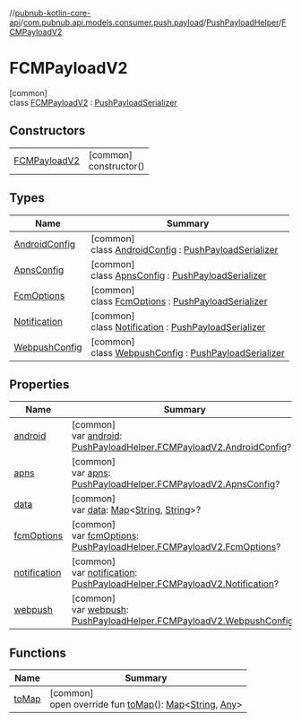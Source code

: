 //[pubnub-kotlin-core-api](../../../../index.md)/[com.pubnub.api.models.consumer.push.payload](../../index.md)/[PushPayloadHelper](../index.md)/[FCMPayloadV2](index.md)

# FCMPayloadV2

[common]\
class [FCMPayloadV2](index.md) : [PushPayloadSerializer](../../-push-payload-serializer/index.md)

## Constructors

| | |
|---|---|
| [FCMPayloadV2](-f-c-m-payload-v2.md) | [common]<br>constructor() |

## Types

| Name | Summary |
|---|---|
| [AndroidConfig](-android-config/index.md) | [common]<br>class [AndroidConfig](-android-config/index.md) : [PushPayloadSerializer](../../-push-payload-serializer/index.md) |
| [ApnsConfig](-apns-config/index.md) | [common]<br>class [ApnsConfig](-apns-config/index.md) : [PushPayloadSerializer](../../-push-payload-serializer/index.md) |
| [FcmOptions](-fcm-options/index.md) | [common]<br>class [FcmOptions](-fcm-options/index.md) : [PushPayloadSerializer](../../-push-payload-serializer/index.md) |
| [Notification](-notification/index.md) | [common]<br>class [Notification](-notification/index.md) : [PushPayloadSerializer](../../-push-payload-serializer/index.md) |
| [WebpushConfig](-webpush-config/index.md) | [common]<br>class [WebpushConfig](-webpush-config/index.md) : [PushPayloadSerializer](../../-push-payload-serializer/index.md) |

## Properties

| Name | Summary |
|---|---|
| [android](android.md) | [common]<br>var [android](android.md): [PushPayloadHelper.FCMPayloadV2.AndroidConfig](-android-config/index.md)? |
| [apns](apns.md) | [common]<br>var [apns](apns.md): [PushPayloadHelper.FCMPayloadV2.ApnsConfig](-apns-config/index.md)? |
| [data](data.md) | [common]<br>var [data](data.md): [Map](https://kotlinlang.org/api/latest/jvm/stdlib/kotlin-stdlib/kotlin.collections/-map/index.html)&lt;[String](https://kotlinlang.org/api/latest/jvm/stdlib/kotlin-stdlib/kotlin/-string/index.html), [String](https://kotlinlang.org/api/latest/jvm/stdlib/kotlin-stdlib/kotlin/-string/index.html)&gt;? |
| [fcmOptions](fcm-options.md) | [common]<br>var [fcmOptions](fcm-options.md): [PushPayloadHelper.FCMPayloadV2.FcmOptions](-fcm-options/index.md)? |
| [notification](notification.md) | [common]<br>var [notification](notification.md): [PushPayloadHelper.FCMPayloadV2.Notification](-notification/index.md)? |
| [webpush](webpush.md) | [common]<br>var [webpush](webpush.md): [PushPayloadHelper.FCMPayloadV2.WebpushConfig](-webpush-config/index.md)? |

## Functions

| Name | Summary |
|---|---|
| [toMap](to-map.md) | [common]<br>open override fun [toMap](to-map.md)(): [Map](https://kotlinlang.org/api/latest/jvm/stdlib/kotlin-stdlib/kotlin.collections/-map/index.html)&lt;[String](https://kotlinlang.org/api/latest/jvm/stdlib/kotlin-stdlib/kotlin/-string/index.html), [Any](https://kotlinlang.org/api/latest/jvm/stdlib/kotlin-stdlib/kotlin/-any/index.html)&gt; |
